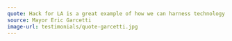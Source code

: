 ```yaml
---
quote: Hack for LA is a great example of how we can harness technology and our city's creativity to solve everyday problems. As Mayor, I will closely partner with our tech industry to create jobs and bring innovation to City Hall so government works faster and more efficiently.
source: Mayor Eric Garcetti
image-url: testimonials/quote-garcetti.jpg
---
```

